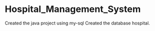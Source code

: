 # Hospital_Management_System
Created the java  project using my-sql 
Created the database hospital.
